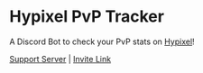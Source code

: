 # Hypixel PvP Tracker

A Discord Bot to check your PvP stats on [Hypixel](https://hypixel.net)!

[Support Server](https://discord.gg/bbcHY6YNmw) | [Invite Link](https://discord.com/oauth2/authorize?client_id=770742451882164234&permissions=387136&scope=bot)
